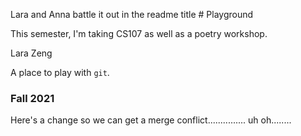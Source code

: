 Lara and Anna battle it out in the readme title # Playground

This semester, I'm taking CS107 as well as a poetry workshop. 

Lara Zeng

A place to play with `git`.

### Fall 2021

Here's a change so we can get a merge conflict............... uh oh........
